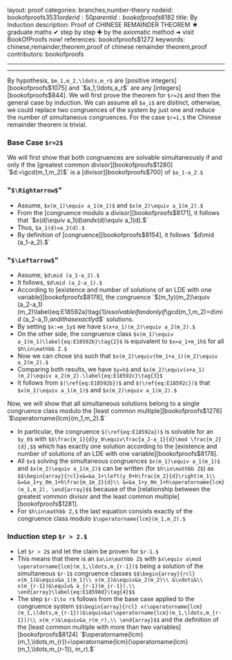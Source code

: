 layout: proof
categories: branches,number-theory
nodeid: bookofproofs$3531
orderid: 50
parentid: bookofproofs$8182
title: By Induction
description:  Proof of CHINESE REMAINDER THEOREM &#9733; graduate maths &#10004; step by step &#10010; by the axiomatic method &#10140; visit BookOfProofs now!
references: bookofproofs$1272
keywords: chinese,remainder,theorem,proof of chinese remainder theorem,proof
contributors: bookofproofs

---


---

By hypothesis, `$m_1,m_2,\ldots,m_r$` are [positive integers][bookofproofs$1075] and `$a_1,\ldots,a_r$` are any [integers][bookofproofs$844]. We will first prove the theorem for `$r=2$` and then the general case by induction. We can assume all `$a_i$` are distinct, otherwise, we could replace two congruences of the system by just one and reduce the number of simultaneous congruences. For the case `$r=1,$` the Chinese remainder theorem is trivial.

### Base Case `$r=2$`

We will first show that both congruences are solvable simultaneously if and only if the [greatest common divisor][bookofproofs$1280] `$d:=\gcd(m_1,m_2)$` is a [divisor][bookofproofs$700] of `$a_1-a_2.$`

### "`$\Rightarrow$`"

* Assume, `$x(m_1)\equiv a_1(m_1)$` and `$x(m_2)\equiv a_1(m_2).$` 
* From the [congruence modulo a divisor][bookofproofs$8171], it follows that `$x(d)\equiv a_1(d)$` and `$x(d)\equiv a_1(d).$`
* Thus, `$a_1(d)=a_2(d).$`
* By definition of [congruence][bookofproofs$8154], it follows `$d\mid (a_1-a_2).$`

### "`$\Leftarrow$`"

* Assume, `$d\mid (a_1-a_2).$` 
* It follows, `$d\mid (a_2-a_1).$`
* According to [existence and number of solutions of an LDE with one variable][bookofproofs$8178], the congruence `$(m_1y)(m_2)\equiv (a_2-a_1)(m_2)\label{eq:E18592a}\tag{1}$` is solvable if and only if `$\gcd(m_1,m_2)=d\mid (a_2-a_1),$` and it has exactly `$d$` solutions.
* By setting `$x:=m_1y$` we have `$(x+a_1)(m_2)\equiv a_2(m_2).$`
* On the other side, the congruence class `$x(m_1)\equiv a_1(m_1)\label{eq:E18592b}\tag{2}$` is equivalent to `$x=a_1+m_1h$` for all `$h\in\mathbb Z.$`
* Now we can chose `$h$` such that `$x(m_2)\equiv(hm_1+a_1)(m_2)\equiv a_2(m_2).$`
* Comparing both results, we have `$y=h$` and `$x(m_2)\equiv(x+a_1)(m_2)\equiv a_2(m_2).\label{eq:E18592c}\tag{3}$`
* It follows from `$(\ref{eq:E18592b})$` and `$(\ref{eq:E18592c})$` that `$x(m_1)\equiv a_1(m_1)$` and `$x(m_2)\equiv a_1(m_2).$` 

Now, we will show that all simultaneous solutions belong to a single congruence class modulo the [least common multiple][bookofproofs$1276] `$\operatorname{lcm}(m_1,m_2).$`

* In particular, the congruence `$(\ref{eq:E18592a})$` is solvable for an `$y_0$` with `$$\frac{m_1}{d}y_0\equiv\frac{a_2-a_1}{d}\mod \frac{m_2}{d},$$` which has exactly one solution according to the [existence and number of solutions of an LDE with one variable][bookofproofs$8178].
* All `$x$` solving the simultaneous congruences `$x(m_1)\equiv a_1(m_1)$` and `$x(m_2)\equiv a_1(m_2)$` can be written (for `$h\in\mathbb Z$`) as `$$\begin{array}{rcl}x&=&a_1+\left(y_0+h\frac{m_2}{d}\right)m_1\\
&=&a_1+y_0m_1+h\frac{m_1m_2}{d}\\
&=&a_1+y_0m_1+h\operatorname{lcm}(m_1,m_2),
\end{array}$$` 
because of the [relationship between the greatest vommon divisor and the least common multiple][bookofproofs$1281].
* For `$h\in\mathbb Z,$` the last equation consists exactly of the congruence class modulo `$\operatorname{lcm}(m_1,m_2).$`

### Induction step `$r > 2.$`

* Let `$r > 2$` and let the claim be proven for `$r-1.$` 
* This means that there is an `$a\in\mathbb Z$` with `$x\equiv a\mod \operatorname{lcm}(m_1,\ldots,m_{r-1})$` being a solution of the simultaneous `$r-1$` congruence classes
`$$\begin{array}{rcl}
x(m_1)&\equiv&a_1(m_1)\\
x(m_2)&\equiv&a_2(m_2)\\
&\vdots&\\
x(m_{r-1})&\equiv& a_{r-1}(m_{r-1}).\\
\end{array}\label{eq:E18598d}\tag{4}$$`
* The step `$r-1\to r$` follows from the base case applied to the congruence system
`$$\begin{array}{rcl}
x(\operatorname{lcm}(m_1,\ldots,m_{r-1}))&\equiv&a(\operatorname{lcm}(m_1,\ldots,m_{r-1}))\\
x(m_r)&\equiv&a_r(m_r),\\
\end{array}$$`
and the definition of the [least common multiple with more than two variables][bookofproofs$8124] `$\operatorname{lcm}(m_1,\ldots,m_{r})=\operatorname{lcm}(\operatorname{lcm}(m_1,\ldots,m_{r-1}), m_r).$`
